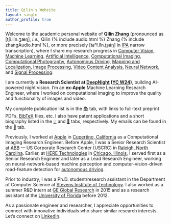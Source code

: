```yaml
---
title: Qilin's Website 
layout: single
author_profile: true
---
```


Welcome to the academic personal website of __Qilin Zhang__ (pronounced as \[tʃi.lin.ʒæŋ\], *i.e.,* Qilin {% include audio.html %} Zhang {% include zhangAudio.html %}, or more precisely \[tɕʰǐ.lǐn.ʈʂáŋ\] in [IPA](https://en.wikipedia.org/wiki/International_Phonetic_Alphabet) narrow transcription), where I share my research progress in [Computer Vision](https://en.wikipedia.org/wiki/Computer_vision), [Machine Learning](https://en.wikipedia.org/wiki/Machine_learning), [Artificial Intelligence](https://en.wikipedia.org/wiki/Artificial_intelligence), [Computational Imaging](https://en.wikipedia.org/wiki/Computational_imaging), [Computational Photography](https://en.wikipedia.org/wiki/Computational_photography), [Autonomous Driving](https://en.wikipedia.org/wiki/Robotaxi), [Mapping and Localization](https://en.wikipedia.org/wiki/High-definition_map), [Image Processing](https://en.wikipedia.org/wiki/Digital_image_processing), [Video Content Analysis](https://en.wikipedia.org/wiki/Video_content_analysis), [Neural Network](https://en.wikipedia.org/wiki/Artificial_neural_network), and [Signal Processing](https://en.wikipedia.org/wiki/Signal_processing).

I am currently a **Research Scientist at [DeepNight](https://deepnight.ai/) ([YC W24](https://www.ycombinator.com/companies/deepnight))**, building AI-powered night vision. I’m an **ex-Apple** Machine Learning Research Engineer, where I worked on computational imaging to improve the quality and functionality of images and video.

My complete publication list is in the [📚](https://qilin-zhang.github.io/publications/) tab, with links to full-text preprint PDFs, [BibTeX](https://en.wikipedia.org/wiki/BibTeX) files, etc. I also have patent applications and a short biography listed in the [💡](https://qilin-zhang.github.io/patents/) and [👤](https://qilin-zhang.github.io/bio/) tabs, respectively. My emails can be found in the [📧](https://qilin-zhang.github.io/contact/) tab.

Previously, I worked at [Apple](https://en.wikipedia.org/wiki/Apple_Inc.) in [Cupertino, California](https://en.wikipedia.org/wiki/Cupertino,_California) as a Computational Imaging Research Engineer. Before Apple, I was a Senior Research Scientist at [ABB](https://en.wikipedia.org/wiki/ABB) — US Corporate Research Center (USCRC) in [Raleigh, North Carolina](https://en.wikipedia.org/wiki/Raleigh,_North_Carolina). Earlier, at [HERE Technologies](https://en.wikipedia.org/wiki/Here_Technologies) in [Chicago, Illinois](https://en.wikipedia.org/wiki/Chicago), I served first as a Senior Research Engineer and later as a Lead Research Engineer, working on neural-network-based machine perception and computer-vision-driven road-feature detection for [autonomous driving](https://en.wikipedia.org/wiki/Self-driving_car).

Prior to industry, I was a Ph.D. student/research assistant in the Department of Computer Science at [Stevens Institute of Technology](https://en.wikipedia.org/wiki/Stevens_Institute_of_Technology). I also worked as a summer R&D intern at [GE Global Research](https://en.wikipedia.org/wiki/GE_Global_Research) in 2015 and as a research assistant at the [University of Florida](https://en.wikipedia.org/wiki/University_of_Florida) before 2012.

As a passionate engineer and researcher, I appreciate opportunities to connect with innovative individuals who share similar research interests. Let’s connect on <a href="https://www.linkedin.com/in/{{ site.author.linkedin }}"><i class="fa fa-fw fa-linkedin-square" aria-hidden="true"></i>LinkedIn</a>.
